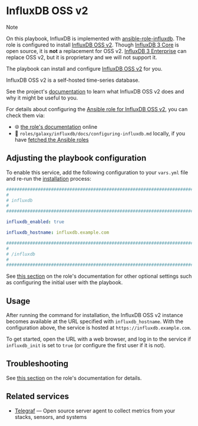 <!--
SPDX-FileCopyrightText: 2020 - 2024 MDAD project contributors
SPDX-FileCopyrightText: 2020 - 2025 Slavi Pantaleev
SPDX-FileCopyrightText: 2020 Aaron Raimist
SPDX-FileCopyrightText: 2020 Chris van Dijk
SPDX-FileCopyrightText: 2020 Dominik Zajac
SPDX-FileCopyrightText: 2020 Mickaël Cornière
SPDX-FileCopyrightText: 2022 François Darveau
SPDX-FileCopyrightText: 2022 Julian Foad
SPDX-FileCopyrightText: 2022 Warren Bailey
SPDX-FileCopyrightText: 2023 Antonis Christofides
SPDX-FileCopyrightText: 2023 Felix Stupp
SPDX-FileCopyrightText: 2023 Julian-Samuel Gebühr
SPDX-FileCopyrightText: 2023 Pierre 'McFly' Marty
SPDX-FileCopyrightText: 2024 - 2025 Suguru Hirahara
SPDX-FileCopyrightText: 2025 Nicola Murino

SPDX-License-Identifier: AGPL-3.0-or-later
-->

# InfluxDB OSS v2

>[!NOTE]
> On this playbook, InfluxDB is implemented with [ansible-role-influxdb](https://github.com/mother-of-all-self-hosting/ansible-role-influxdb). The role is configured to install [InfluxDB OSS v2](https://docs.influxdata.com/influxdb/v2/). Though [InfluxDB 3 Core](https://docs.influxdata.com/influxdb3/core/) is open source, it is **not** a replacement for OSS v2. [InfluxDB 3 Enterprise](https://docs.influxdata.com/influxdb3/enterprise/) can replace OSS v2, but it is proprietary and we will not support it.

The playbook can install and configure [InfluxDB OSS v2](https://docs.influxdata.com/influxdb/v2/) for you.

InfluxDB OSS v2 is a self-hosted time-series database.

See the project's [documentation](https://docs.influxdata.com/influxdb/v2/get-started/) to learn what InfluxDB OSS v2 does and why it might be useful to you.

For details about configuring the [Ansible role for InfluxDB OSS v2](https://github.com/mother-of-all-self-hosting/ansible-role-influxdb), you can check them via:
- 🌐 [the role's documentation](https://github.com/mother-of-all-self-hosting/ansible-role-influxdb/blob/main/docs/configuring-influxdb.md) online
- 📁 `roles/galaxy/influxdb/docs/configuring-influxdb.md` locally, if you have [fetched the Ansible roles](../installing.md)

## Adjusting the playbook configuration

To enable this service, add the following configuration to your `vars.yml` file and re-run the [installation](../installing.md) process:

```yaml
########################################################################
#                                                                      #
# influxdb                                                             #
#                                                                      #
########################################################################

influxdb_enabled: true

influxdb_hostname: influxdb.example.com

########################################################################
#                                                                      #
# /influxdb                                                            #
#                                                                      #
########################################################################
```

See [this section](https://github.com/mother-of-all-self-hosting/ansible-role-influxdb/blob/main/docs/configuring-influxdb.md#adjusting-the-playbook-configuration) on the role's documentation for other optional settings such as configuring the initial user with the playbook.

## Usage

After running the command for installation, the InfluxDB OSS v2 instance becomes available at the URL specified with `influxdb_hostname`. With the configuration above, the service is hosted at `https://influxdb.example.com`.

To get started, open the URL with a web browser, and log in to the service if `influxdb_init` is set to `true` (or configure the first user if it is not).

## Troubleshooting

See [this section](https://github.com/mother-of-all-self-hosting/ansible-role-influxdb/blob/main/docs/configuring-influxdb.md#troubleshooting) on the role's documentation for details.

## Related services

- [Telegraf](telegraf.md) — Open source server agent to collect metrics from your stacks, sensors, and systems
